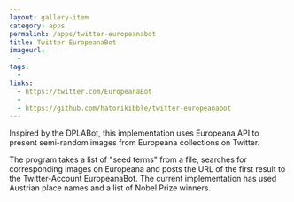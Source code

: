 ```yaml
---
layout: gallery-item
category: apps
permalink: /apps/twitter-europeanabot
title: Twitter EuropeanaBot
imageurl:
  - 
tags:
  - 
links:
  - https://twitter.com/EuropeanaBot
  - 
  - https://github.com/hatorikibble/twitter-europeanabot
---
```


Inspired by the DPLABot, this implementation uses Europeana API to present semi-random images from Europeana collections on Twitter.

The program takes a list of "seed terms" from a file, searches for corresponding images on Europeana and posts the URL of the first result to the Twitter-Account EuropeanaBot. The current implementation has used Austrian place names and a list of Nobel Prize winners.
